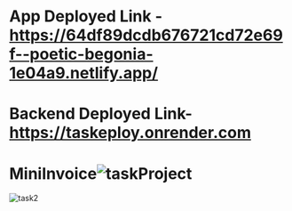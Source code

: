 # App Deployed Link - https://64df89dcdb676721cd72e69f--poetic-begonia-1e04a9.netlify.app/
# Backend Deployed Link-https://taskeploy.onrender.com

# MiniInvoice![taskProject](https://github.com/preetuuppp/MiniInvoice/assets/112836053/8ee894b5-9a9d-4ac7-b3d9-a40d24c792f3)


![task2](https://github.com/preetuuppp/MiniInvoice/assets/112836053/4a4783e3-3e2f-4f2b-a247-79cde530dc94)
